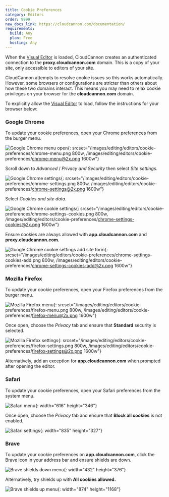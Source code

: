 ```yaml
---
title: Cookie Preferences
category: Editors
order: 9999
new_docs_link: https://cloudcannon.com/documentation/
requirements:
  build: Any
  plan: Free
  hosting: Any
---
```


When the [Visual Editor](/editing/editors/visual-editor/) is loaded, CloudCannon creates an authenticated connection to the **proxy.cloudcannon.com** domain. This is a copy of your site, only accessible to editors of your site.

CloudCannon attempts to resolve cookie issues so this works automatically. However, some browsers or configurations are stricter than others about how these two domains interact. This means you may need to relax cookie privileges on your browser for the **cloudcannon.com** domain.

To explicitly allow the [Visual Editor](/editing/editors/visual-editor/) to load, follow the instructions for your browser below:

### Google Chrome

To update your cookie preferences, open your Chrome preferences from the burger menu.

![Google Chrome menu open](/images/editing/editors/cookie-preferences/chrome-menu.png){: srcset="/images/editing/editors/cookie-preferences/chrome-menu.png 800w, /images/editing/editors/cookie-preferences/chrome-menu@2x.png 1600w"}

Scroll down to *Advanced* / *Privacy and Security* then select *Site settings*.

![Google Chrome settings](/images/editing/editors/cookie-preferences/chrome-settings.png){: srcset="/images/editing/editors/cookie-preferences/chrome-settings.png 800w, /images/editing/editors/cookie-preferences/chrome-settings@2x.png 1600w"}

Select *Cookies and site data*.

![Google Chrome cookie settings](/images/editing/editors/cookie-preferences/chrome-settings-cookies.png){: srcset="/images/editing/editors/cookie-preferences/chrome-settings-cookies.png 800w, /images/editing/editors/cookie-preferences/chrome-settings-cookies@2x.png 1600w"}

Ensure cookies are always allowed with **app.cloudcannon.com** and **proxy.cloudcannon.com**.

![Google Chrome cookie settings add site form](/images/editing/editors/cookie-preferences/chrome-settings-cookies-add.png){: srcset="/images/editing/editors/cookie-preferences/chrome-settings-cookies-add.png 800w, /images/editing/editors/cookie-preferences/chrome-settings-cookies-add@2x.png 1600w"}

### Mozilla Firefox

To update your cookie preferences, open your Firefox preferences from the burger menu.

![Mozilla Firefox menu](/images/editing/editors/cookie-preferences/firefox-menu.png){: srcset="/images/editing/editors/cookie-preferences/firefox-menu.png 800w, /images/editing/editors/cookie-preferences/firefox-menu@2x.png 1600w"}

Once open, choose the *Privacy* tab and ensure that **Standard** security is selected.

![Mozilla Firefox settings](/images/editing/editors/cookie-preferences/firefox-settings.png){: srcset="/images/editing/editors/cookie-preferences/firefox-settings.png 800w, /images/editing/editors/cookie-preferences/firefox-settings@2x.png 1600w"}

Alternatively, add an exception for **app.cloudcannon.com** when prompted after opening the editor.

### Safari

To update your cookie preferences, open your Safari preferences from the system menu.

![Safari menu](/images/editing/editors/cookie-preferences/safari-menu.png){: width="616" height="346"}

Once open, choose the *Privacy* tab and ensure that **Block all cookies** is not enabled.

![Safari settings](/images/editing/editors/cookie-preferences/safari-settings.png){: width="835" height="327"}

### Brave

To update your cookie preferences on **app.cloudcannon.com**, click the Brave icon in your address bar and ensure shields are down.

![Brave shields down menu](/images/editing/editors/cookie-preferences/brave-shields-down.png){: width="432" height="376"}

Alternatively, try shields up with **All cookies allowed.**

![Brave shields up menu](/images/editing/editors/cookie-preferences/brave-shields-up.png){: width="874" height="1168"}
